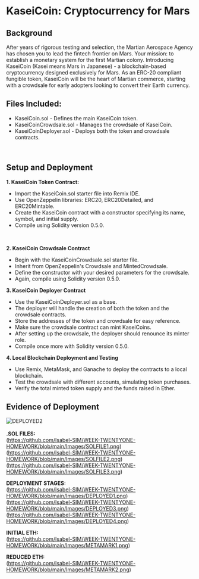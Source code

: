 <h1> KaseiCoin: Cryptocurrency for Mars </h1>


## Background
After years of rigorous testing and selection, the Martian Aerospace Agency has chosen you to lead the fintech frontier on Mars. Your mission: to establish a monetary system for the first Martian colony. Introducing KaseiCoin (Kasei means Mars in Japanese) - a blockchain-based cryptocurrency designed exclusively for Mars. As an ERC-20 compliant fungible token, KaseiCoin will be the heart of Martian commerce, starting with a crowdsale for early adopters looking to convert their Earth currency.


## Files Included:
   - KaseiCoin.sol - Defines the main KaseiCoin token.
   - KaseiCoinCrowdsale.sol - Manages the crowdsale of KaseiCoin.
   - KaseiCoinDeployer.sol - Deploys both the token and crowdsale contracts.
     
<br>

## Setup and Deployment
<b>1. KaseiCoin Token Contract:</b>
   - Import the KaseiCoin.sol starter file into Remix IDE.
   - Use OpenZeppelin libraries: ERC20, ERC20Detailed, and ERC20Mintable.
   - Create the KaseiCoin contract with a constructor specifying its name, symbol, and initial supply.
   - Compile using Solidity version 0.5.0.
     
<br>

<b>2. KaseiCoin Crowdsale Contract</b>
   - Begin with the KaseiCoinCrowdsale.sol starter file.
   - Inherit from OpenZeppelin's Crowdsale and MintedCrowdsale.
   - Define the constructor with your desired parameters for the crowdsale.
   - Again, compile using Solidity version 0.5.0.

<b>3. KaseiCoin Deployer Contract</b>
   - Use the KaseiCoinDeployer.sol as a base.
   - The deployer will handle the creation of both the token and the crowdsale contracts.
   - Store the addresses of the token and crowdsale for easy reference.
   - Make sure the crowdsale contract can mint KaseiCoins.
   - After setting up the crowdsale, the deployer should renounce its minter role.
   - Compile once more with Solidity version 0.5.0.

<b>4. Local Blockchain Deployment and Testing</b>
   - Use Remix, MetaMask, and Ganache to deploy the contracts to a local blockchain.
   - Test the crowdsale with different accounts, simulating token purchases.
   - Verify the total minted token supply and the funds raised in Ether.

## Evidence of Deployment

![DEPLOYED2](https://github.com/Isabel-SIM/WEEK-TWENTYONE-HOMEWORK/blob/main/Images/DEPLOYED2.png) <br>
<br>
<b>.SOL FILES:</b> <br>
(https://github.com/Isabel-SIM/WEEK-TWENTYONE-HOMEWORK/blob/main/Images/SOLFILE1.png) <br>
(https://github.com/Isabel-SIM/WEEK-TWENTYONE-HOMEWORK/blob/main/Images/SOLFILE2.png) <br>
(https://github.com/Isabel-SIM/WEEK-TWENTYONE-HOMEWORK/blob/main/Images/SOLFILE3.png) <br>

<b>DEPLOYMENT STAGES:</b> <br>
(https://github.com/Isabel-SIM/WEEK-TWENTYONE-HOMEWORK/blob/main/Images/DEPLOYED1.png) <br>
(https://github.com/Isabel-SIM/WEEK-TWENTYONE-HOMEWORK/blob/main/Images/DEPLOYED3.png) <br>
(https://github.com/Isabel-SIM/WEEK-TWENTYONE-HOMEWORK/blob/main/Images/DEPLOYED4.png) <br>


<b>INITIAL ETH:</b> <br>
(https://github.com/Isabel-SIM/WEEK-TWENTYONE-HOMEWORK/blob/main/Images/METAMARK1.png) <br>

<b>REDUCED ETH:</b> <br>
(https://github.com/Isabel-SIM/WEEK-TWENTYONE-HOMEWORK/blob/main/Images/METAMARK2.png) <br>
